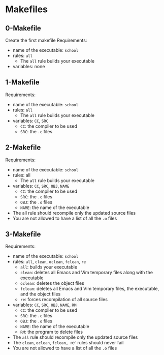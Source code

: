 # Makefiles

## 0-Makefile
Create the first makefile
Requirements:
  * name of the executable: `school`
  * rules: `all`
    * The `all` rule builds your executable
  * variables: none

## 1-Makefile
Requirements:
  * name of the executable: `school`
  * rules: `all`
    * The `all` rule builds your executable
  * variables: `CC`, `SRC`
    * `CC`: the compiler to be used
    * `SRC`: the `.c` files

## 2-Makefile
Requirements:
  * name of the executable: `school`
  * rules: all
    * The `all` rule builds your executable
  * variables: `CC`, `SRC`, `OBJ`, `NAME`
    * `CC`: the compiler to be used
    * `SRC`: the `.c` files
    * `OBJ`: the `.o` files
    * `NAME`: the name of the executable
  * The all rule should recompile only the updated source files
  * You are not allowed to have a list of all the `.o` files

## 3-Makefile
Requirements:
  * name of the executable: `school`
  * rules: `all`, `clean`, `oclean`, `fclean`, `re`
    * `all`: builds your executable
    * `clean`: deletes all Emacs and Vim temporary files along with the executable
    * `oclean`: deletes the object files
    * `fclean`: deletes all Emacs and Vim temporary files, the executable, and the object files
    * `re`: forces recompilation of all source files
  * variables: `CC`, `SRC`, `OBJ`, `NAME`, `RM`
    * `CC`: the compiler to be used
    * `SRC`: the `.c` files
    * `OBJ`: the `.o` files
    * `NAME`: the name of the executable
    * `RM`: the program to delete files
  * The `all` rule should recompile only the updated source files
  * The `clean`, `oclean`, `fclean, `re` rules should never fail
  * You are not allowed to have a list of all the `.o` files
